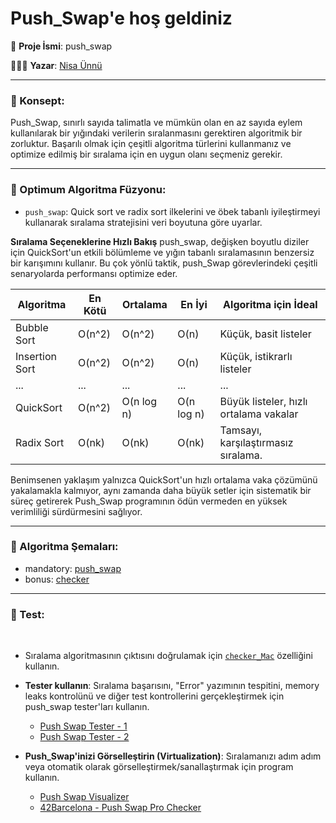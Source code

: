 
# Push_Swap'e hoş geldiniz

🚀 **Proje İsmi**: push_swap

👩🏻‍💻 **Yazar**: [Nisa Ünnü](https://www.linkedin.com/in/nisaunnu/)

---

### 🧠 Konsept:
Push_Swap, sınırlı sayıda talimatla ve mümkün olan en az sayıda eylem kullanılarak bir yığındaki verilerin sıralanmasını gerektiren algoritmik bir zorluktur. Başarılı olmak için çeşitli algoritma türlerini kullanmanız ve optimize edilmiş bir sıralama için en uygun olanı seçmeniz gerekir.

---

### 🚀 Optimum Algoritma Füzyonu:

- `push_swap`: Quick sort ve radix sort ilkelerini ve öbek tabanlı iyileştirmeyi kullanarak sıralama stratejisini veri boyutuna göre uyarlar.

**Sıralama Seçeneklerine Hızlı Bakış**
push_swap, değişken boyutlu diziler için QuickSort'un etkili bölümleme ve yığın tabanlı sıralamasının benzersiz bir karışımını kullanır. Bu çok yönlü taktik, push_Swap görevlerindeki çeşitli senaryolarda performansı optimize eder.

| Algoritma       | En Kötü  | Ortalama  | En İyi    | Algoritma için İdeal                     |
|-----------------|----------|-----------|-----------|------------------------------------------|
| Bubble Sort     | O(n^2)   | O(n^2)    | O(n)      | Küçük, basit listeler                    |
| Insertion Sort  | O(n^2)   | O(n^2)    | O(n)      | Küçük, istikrarlı listeler               |
| ...             | ...      | ...       | ...       | ...                                      |
| QuickSort       | O(n^2)   | O(n log n)| O(n log n)| Büyük listeler, hızlı ortalama vakalar   |
| Radix Sort      | O(nk)    | O(nk)     | O(nk)     | Tamsayı, karşılaştırmasız sıralama.      |

Benimsenen yaklaşım yalnızca QuickSort'un hızlı ortalama vaka çözümünü yakalamakla kalmıyor, aynı zamanda daha büyük setler için sistematik bir süreç getirerek Push_Swap programının ödün vermeden en yüksek verimliliği sürdürmesini sağlıyor.

---

### 🧩 Algoritma Şemaları:
- mandatory: [push_swap](algorithm/push_swap_algorithm.md)
- bonus: [checker](algorithm/checker_algorithm.md)

---

### 🎯 Test:
<br>

- Sıralama algoritmasının çıktısını doğrulamak için [`checker_Mac`](https://github.com/nisaunnu/42_School_Curses/tree/push_swap/push_swap_with_code_explanations/checker_Mac) özelliğini kullanın.

- **Tester kullanın**: Sıralama başarısını, "Error" yazımının  tespitini, memory leaks kontrolünü ve diğer test kontrollerini gerçekleştirmek için push_swap tester'ları kullanın.
	* [Push Swap Tester - 1](https://github.com/laisarena/push_swap_tester)
	* [Push Swap Tester - 2](https://github.com/LeoFu9487/push_swap_tester)

- **Push_Swap'inizi Görselleştirin (Virtualization)**: Sıralamanızı adım adım veya otomatik olarak görselleştirmek/sanallaştırmak için program kullanın.
	* [Push Swap Visualizer](https://github.com/o-reo/push_swap_visualizer)
	* [42Barcelona - Push Swap Pro Checker](https://github.com/ailopez-o/42Barcelona-PushSwap-ProChecker)

<br></br>
